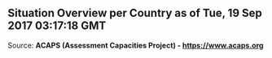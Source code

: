 ## Situation Overview per Country as of Tue, 19 Sep 2017 03:17:18 GMT

Source: **ACAPS (Assessment Capacities Project) - https://www.acaps.org**